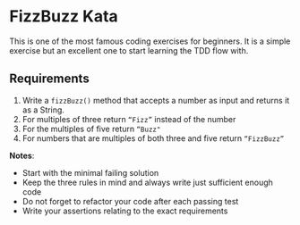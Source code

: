 # FizzBuzz Kata

This is one of the most famous coding exercises for beginners. It is a simple
exercise but an excellent one to start learning the TDD flow with.

## Requirements

1. Write a `fizzBuzz()` method that accepts a number as input and returns it as 
a String.
2. For multiples of three return `“Fizz”` instead of the number
3. For the multiples of five return `“Buzz"`
4. For numbers that are multiples of both three and five return `“FizzBuzz”`

**Notes**:
* Start with the minimal failing solution
* Keep the three rules in mind and always write just sufficient enough code
* Do not forget to refactor your code after each passing test
* Write your assertions relating to the exact requirements